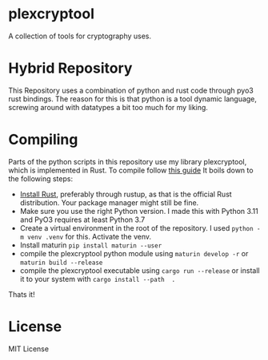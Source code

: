 # plexcryptool

A collection of tools for cryptography uses.

# Hybrid Repository
This Repository uses a combination of python and rust code through pyo3 rust bindings.
The reason for this is that python is a tool dynamic language, 
screwing around with datatypes a bit too much for my liking.

# Compiling
Parts of the python scripts in this repository use my library plexcryptool,
which is implemented in Rust. To compile follow [this guide](https://pyo3.rs/main/getting_started)
It boils down to the following steps:
- [Install Rust](https://www.rust-lang.org/tools/install), preferably through rustup, as that is the official Rust distribution. Your package manager might still be fine.
- Make sure you use the right Python version. I made this with Python 3.11 and PyO3 requires at least Python 3.7
- Create a virtual environment in the root of the repository. I used `python -m venv .venv` for this. Activate the venv.
- Install maturin `pip install maturin --user`
- compile the plexcryptool python module using `maturin develop -r` or `maturin build --release`
- compile the plexcryptool executable using `cargo run --release` or install it to your system with `cargo install --path  .`

Thats it!

# License
MIT License
